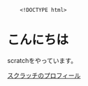 		<!DOCTYPE html>
<html>
  <head>
    <meta charset="utf-8">
    <meta name="viewport" content="width=device-width, initial-scale=1">
    <title>14345678toppage</title>
    <link rel="stylesheet" href="https://cdn.jsdelivr.net/npm/bulma@0.9.3/css/bulma.min.css">
  </head>
  <body>
    <h1>こんにちは</h1><p>scratchをやっています。</p>
	<p>
		<a href="https://scratch.mit.edu/users/14345678/"class="button">スクラッチのプロフィール</a>
    </div>
  </section>
  </body>
</html>
